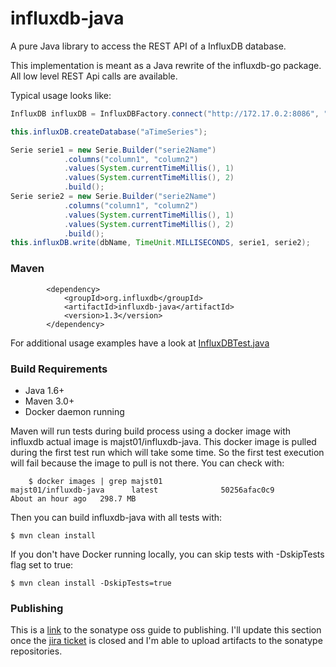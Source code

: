 influxdb-java
=============

A pure Java library to access the REST API of a InfluxDB database.

This implementation is meant as a Java rewrite of the influxdb-go package.
All low level REST Api calls are available.

Typical usage looks like:

```java
InfluxDB influxDB = InfluxDBFactory.connect("http://172.17.0.2:8086", "root", "root");

this.influxDB.createDatabase("aTimeSeries");

Serie serie1 = new Serie.Builder("serie2Name")
			.columns("column1", "column2")
			.values(System.currentTimeMillis(), 1)
			.values(System.currentTimeMillis(), 2)
			.build();
Serie serie2 = new Serie.Builder("serie2Name")
			.columns("column1", "column2")
			.values(System.currentTimeMillis(), 1)
			.values(System.currentTimeMillis(), 2)
			.build();
this.influxDB.write(dbName, TimeUnit.MILLISECONDS, serie1, serie2);

```

### Maven
```
		<dependency>
			<groupId>org.influxdb</groupId>
			<artifactId>influxdb-java</artifactId>
			<version>1.3</version>
		</dependency>
```


For additional usage examples have a look at [InfluxDBTest.java](https://github.com/influxdb/influxdb-java/blob/master/src/test/java/org/influxdb/InfluxDBTest.java "InfluxDBTest.java")

### Build Requirements

* Java 1.6+
* Maven 3.0+
* Docker daemon running

Maven will run tests during build process using a docker image with influxdb actual image is majst01/influxdb-java.
This docker image is pulled during the first test run which will take some time. So the first test execution will fail because the image to pull is not there.
You can check with:

```
    $ docker images | grep majst01
majst01/influxdb-java      latest              50256afac0c9        About an hour ago   298.7 MB

```

Then you can build influxdb-java with all tests with:

    $ mvn clean install

If you don't have Docker running locally, you can skip tests with -DskipTests flag set to true:

    $ mvn clean install -DskipTests=true



### Publishing

This is a
[link](https://docs.sonatype.org/display/Repository/Sonatype+OSS+Maven+Repository+Usage+Guide)
to the sonatype oss guide to publishing. I'll update this section once
the [jira ticket](https://issues.sonatype.org/browse/OSSRH-9728) is
closed and I'm able to upload artifacts to the sonatype repositories.
